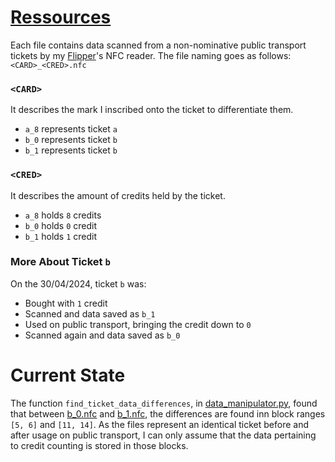 # [Ressources](https://github.com/DarkKooky/public-transport-ticket-cracking/tree/main/resources)
Each file contains data scanned from a non-nominative public transport tickets by my [Flipper](https://flipperzero.one)'s NFC reader.
The file naming goes as follows: `<CARD>_<CRED>.nfc`
### `<CARD>`
It describes the mark I inscribed onto the ticket to differentiate them.
- `a_8` represents ticket `a`
- `b_0` represents ticket `b`
- `b_1` represents ticket `b`
### `<CRED>`
It describes the amount of credits held by the ticket.
- `a_8` holds `8` credits
- `b_0` holds `0` credit
- `b_1` holds `1` credit
### More About Ticket `b`
On the 30/04/2024, ticket `b` was:
- Bought with `1` credit
- Scanned and data saved as `b_1`
- Used on public transport, bringing the credit down to `0`
- Scanned again and data saved as `b_0`
# Current State
The function `find_ticket_data_differences`, in [data_manipulator.py](https://github.com/DarkKooky/public-transport-ticket-cracking/blob/main/modules/data_manipulator.py), found that between [b_0.nfc](https://github.com/DarkKooky/public-transport-ticket-cracking/blob/main/resources/b_0.nfc) and [b_1.nfc](https://github.com/DarkKooky/public-transport-ticket-cracking/blob/main/resources/b_1.nfc), the differences are found inn block ranges `[5, 6]` and `[11, 14]`. As the files represent an identical ticket before and after usage on public transport, I can only assume that the data pertaining to credit counting is stored in those blocks.